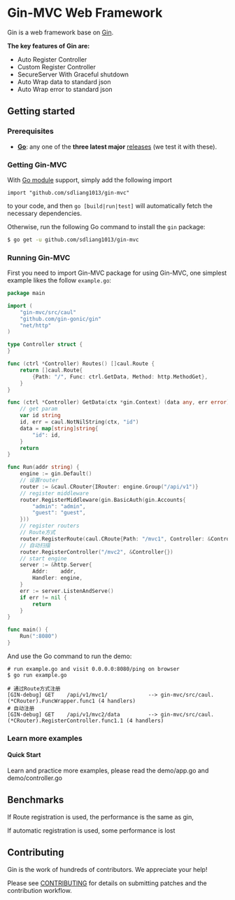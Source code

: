 # Gin-MVC Web Framework

Gin is a web framework base on [Gin](https://github.com/gin-gonic/gin).

**The key features of Gin are:**

- Auto Register Controller
- Custom Register Controller
- SecureServer With Graceful shutdown
- Auto Wrap data to standard json
- Auto Wrap error to standard json

## Getting started

### Prerequisites

- **[Go](https://go.dev/)**: any one of the **three latest major** [releases](https://go.dev/doc/devel/release) (we test
  it with these).

### Getting Gin-MVC

With [Go module](https://github.com/golang/go/wiki/Modules) support, simply add the following import

```
import "github.com/sdliang1013/gin-mvc"
```

to your code, and then `go [build|run|test]` will automatically fetch the necessary dependencies.

Otherwise, run the following Go command to install the `gin` package:

```sh
$ go get -u github.com/sdliang1013/gin-mvc
```

### Running Gin-MVC

First you need to import Gin-MVC package for using Gin-MVC, one simplest example likes the follow `example.go`:

```go
package main

import (
	"gin-mvc/src/caul"
	"github.com/gin-gonic/gin"
	"net/http"
)

type Controller struct {
}

func (ctrl *Controller) Routes() []caul.Route {
	return []caul.Route{
		{Path: "/", Func: ctrl.GetData, Method: http.MethodGet},
	}
}

func (ctrl *Controller) GetData(ctx *gin.Context) (data any, err error) {
	// get param
	var id string
	id, err = caul.NotNilString(ctx, "id")
	data = map[string]string{
		"id": id,
	}
	return
}

func Run(addr string) {
	engine := gin.Default()
	// 设置router
	router := &caul.CRouter{IRouter: engine.Group("/api/v1")}
	// register middleware
	router.RegisterMiddleware(gin.BasicAuth(gin.Accounts{
		"admin": "admin",
		"guest": "guest",
	}))
	// register routers
	// Route方式
	router.RegisterRoute(caul.CRoute{Path: "/mvc1", Controller: &Controller{}})
	// 自动扫描
	router.RegisterController("/mvc2", &Controller{})
	// start engine
	server := &http.Server{
		Addr:    addr,
		Handler: engine,
	}
	err := server.ListenAndServe()
	if err != nil {
		return
	}
}

func main() {
	Run(":8080")
}

```

And use the Go command to run the demo:

```
# run example.go and visit 0.0.0.0:8080/ping on browser
$ go run example.go

# 通过Route方式注册
[GIN-debug] GET    /api/v1/mvc1/             --> gin-mvc/src/caul.(*CRouter).FuncWrapper.func1 (4 handlers)
# 自动注册
[GIN-debug] GET    /api/v1/mvc2/data         --> gin-mvc/src/caul.(*CRouter).RegisterController.func1.1 (4 handlers)

```

### Learn more examples

#### Quick Start

Learn and practice more examples, please read the demo/app.go and demo/controller.go

## Benchmarks

If Route registration is used, the performance is the same as gin,

If automatic registration is used, some performance is lost

## Contributing

Gin is the work of hundreds of contributors. We appreciate your help!

Please see [CONTRIBUTING](CONTRIBUTING.md) for details on submitting patches and the contribution workflow.